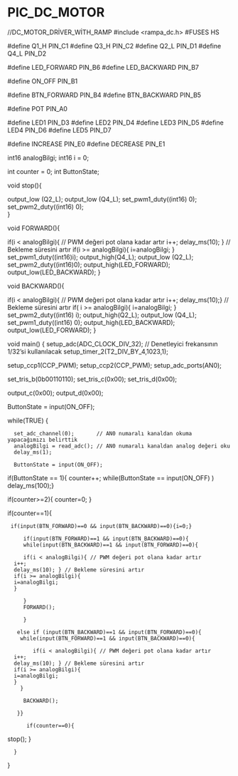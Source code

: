 # PIC_DC_MOTOR
//DC_MOTOR_DRİVER_WİTH_RAMP
#include <rampa_dc.h>
#FUSES HS


#define Q1_H         PIN_C1
#define Q3_H         PIN_C2
#define Q2_L         PIN_D1
#define Q4_L         PIN_D2

#define LED_FORWARD  PIN_B6
#define LED_BACKWARD PIN_B7

#define ON_OFF       PIN_B1

#define BTN_FORWARD  PIN_B4
#define BTN_BACKWARD PIN_B5

#define POT          PIN_A0

#define LED1         PIN_D3
#define LED2         PIN_D4
#define LED3         PIN_D5
#define LED4         PIN_D6
#define LED5         PIN_D7

#define INCREASE     PIN_E0
#define DECREASE     PIN_E1

int16 analogBilgi;
int16 i = 0;

int counter = 0;
int ButtonState;

void stop(){

   output_low (Q2_L);
   output_low (Q4_L);
   set_pwm1_duty((int16) 0);
   set_pwm2_duty((int16) 0);          
}

void FORWARD(){

   if(i < analogBilgi){ // PWM değeri pot olana kadar artır
      i++; 
      delay_ms(10); } // Bekleme süresini artır
      if(i >= analogBilgi){
      i=analogBilgi;
      }
      set_pwm1_duty((int16)i);
      output_high(Q4_L);
      output_low (Q2_L);
      set_pwm2_duty((int16)0);
      output_high(LED_FORWARD);
      output_low(LED_BACKWARD);
}

void BACKWARD(){

   if(i < analogBilgi){ // PWM değeri pot olana kadar artır
      i++; 
      delay_ms(10);} // Bekleme süresini artır 
      if( i >= analogBilgi){
      i=analogBilgi;
      }
      set_pwm2_duty((int16) i);
      output_high(Q2_L);
      output_low (Q4_L);
      set_pwm1_duty((int16) 0); 
      output_high(LED_BACKWARD);
      output_low(LED_FORWARD);
   }



void main()
{
   setup_adc(ADC_CLOCK_DIV_32);            // Denetleyici frekansının 1/32’si kullanılacak
   setup_timer_2(T2_DIV_BY_4,1023,1);       
    
   setup_ccp1(CCP_PWM);
   setup_ccp2(CCP_PWM);
   setup_adc_ports(AN0);
   
   set_tris_b(0b00110110);
   set_tris_c(0x00);
   set_tris_d(0x00);

   output_c(0x00);
   output_d(0x00);
   
   ButtonState = input(ON_OFF);
  
   
  
   
   while(TRUE)
   {
    
      set_adc_channel(0);       // AN0 numaralı kanaldan okuma yapacağımızı belirttik
      analogBilgi = read_adc(); // AN0 numaralı kanaldan analog değeri oku
      delay_ms(1);
      
      ButtonState = input(ON_OFF);     
          
   if(ButtonState == 1){
   counter++;
   while(ButtonState == input(ON_OFF) )
   delay_ms(100);}
   
   
   if(counter>=2){
   counter=0;
   }
     

   
   if(counter==1){

     if(input(BTN_FORWARD)==0 && input(BTN_BACKWARD)==0){i=0;}
        
         if(input(BTN_FORWARD)==1 && input(BTN_BACKWARD)==0){
         while(input(BTN_BACKWARD)==1 && input(BTN_FORWARD)==0){
         
         if(i < analogBilgi){ // PWM değeri pot olana kadar artır
      i++; 
      delay_ms(10); } // Bekleme süresini artır
      if(i >= analogBilgi){
      i=analogBilgi;
      }
         
         }
         FORWARD(); 
      
         }
  
       else if (input(BTN_BACKWARD)==1 && input(BTN_FORWARD)==0){    
        while(input(BTN_FORWARD)==1 && input(BTN_BACKWARD)==0){
        
            if(i < analogBilgi){ // PWM değeri pot olana kadar artır
      i++; 
      delay_ms(10); } // Bekleme süresini artır
      if(i >= analogBilgi){
      i=analogBilgi;
      }
        }
      
         BACKWARD();  
          
       }}
         
          if(counter==0){
   
   stop();
   }
         
      }
   }
